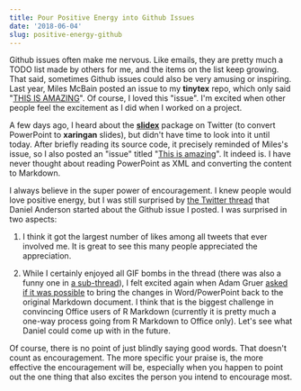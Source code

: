 ```yaml
---
title: Pour Positive Energy into Github Issues
date: '2018-06-04'
slug: positive-energy-github
---
```


Github issues often make me nervous. Like emails, they are pretty much a TODO list made by others for me, and the items on the list keep growing. That said, sometimes Github issues could also be very amusing or inspiring. Last year, Miles McBain posted an issue to my **tinytex** repo, which only said "[THIS IS AMAZING](https://github.com/yihui/tinytex/issues/7)". Of course, I loved this "issue". I'm excited when other people feel the excitement as I did when I worked on a project.

A few days ago, I heard about the [**slidex**](https://github.com/datalorax/slidex) package on Twitter (to convert PowerPoint to **xaringan** slides), but didn't have time to look into it until today. After briefly reading its source code, it precisely reminded of Miles's issue, so I also posted an "issue" titled "[This is amazing](https://github.com/datalorax/slidex/issues/3)". It indeed is. I have never thought about reading PowerPoint as XML and converting the content to Markdown. 

I always believe in the super power of encouragement. I knew people would love positive energy, but I was still surprised by [the Twitter thread](https://twitter.com/datalorax_/status/1003867459999285248) that Daniel Anderson started about the Github issue I posted. I was surprised in two aspects:

1. I think it got the largest number of likes among all tweets that ever involved me. It is great to see this many people appreciated the appreciation.

1. While I certainly enjoyed all GIF bombs in the thread (there was also a funny one in [a sub-thread](https://twitter.com/pkqstr/status/1004242338057580549)), I felt excited again when Adam Gruer [asked if it was possible](https://twitter.com/AdamGruer/status/1003943957724737536) to bring the changes in Word/PowerPoint back to the original Markdown document. I think that is the biggest challenge in convincing Office users of R Markdown (currently it is pretty much a one-way process going from R Markdown to Office only). Let's see what Daniel could come up with in the future.

Of course, there is no point of just blindly saying good words. That doesn't count as encouragement. The more specific your praise is, the more effective the encouragement will be, especially when you happen to point out the one thing that also excites the person you intend to encourage most.
